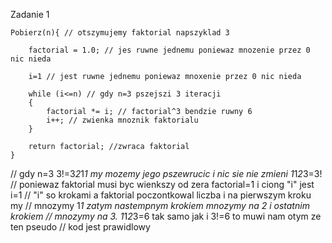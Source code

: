 Zadanie 1

```
Pobierz(n){ // otszymujemy faktorial napszyklad 3

    factorial = 1.0; // jes ruwne jednemu poniewaz mnozenie przez 0 nic nieda
    
    i=1 // jest ruwne jednemu poniewaz mnoxenie przez 0 nic nieda

    while (i<=n) // gdy n=3 pszejszi 3 iteracji
    {
        factorial *= i; // factorial^3 bendzie ruwny 6
        i++; // zwienka mnoznik faktorialu
    }
    
    return factorial; //zwraca faktorial
}
```

// gdy n=3 3!=3*2*1*1 my mozemy jego pszewrucic i nic sie nie zmieni 1*1*2*3=3!
// poniewaz faktorial musi byc wienkszy od zera factorial=1 i ciong "i" jest i=1
// "i" so krokami a faktorial poczontkowal liczba i na pierwszym kroku my
// mnozymy 1*1 zatym nastempnym krokiem mnozymy na 2 i  ostatnim krokiem 
// mnozymy na 3. 1*1*2*3=6 tak samo jak i 3!=6 to muwi nam otym ze ten pseudo 
// kod jest prawidlowy
